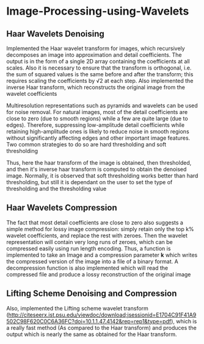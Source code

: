 # Image-Processing-using-Wavelets

## Haar Wavelets Denoising

Implemented the Haar wavelet transform for images, which recursively decomposes an image into approximation and detail coefficients. The output is in the form of a single 2D array containing the coefficients at all scales. Also it is necessary to ensure that the transform is orthogonal, i.e. the sum of squared values is the same before and after the transform; this requires scaling the coefficients by  √2 at each step. Also implemented the inverse Haar transform, which reconstructs the original image from the wavelet coefficients

Multiresolution representations such as pyramids and wavelets can be used for noise removal. For natural images, most of the detail coefficients are close to zero (due to smooth regions) while a few are quite large (due to edges). Therefore, suppressing low-amplitude detail coefficients while retaining high-amplitude ones is likely to reduce noise in smooth regions without significantly affecting edges and other important image features. Two common strategies to do so are hard thresholding and soft thresholding

Thus, here the haar transform of the image is obtained, then thresholded, and then it's inverse haar transform is computed to obtain the denoised image. Normally, it is observed that soft thresholding works better than hard thresholding, but still it is dependant on the user to set the type of thresholding and the thresholding value

## Haar Wavelets Compression

The fact that most detail coefficients are close to zero also suggests a simple method for lossy image compression: simply retain only the top k% wavelet coefficients, and replace the rest with zeroes. Then the wavelet representation will contain very long runs of zeroes, which can be compressed easily using run length encoding. Thus, a function is implemented to take an Image and a compression parameter **k** which writes the compressed version of the image into a file of a binary format. A decompression function is also implemented which will read the compressed file and produce a lossy reconstruction of the original image

## Lifting Scheme Denoising and Compression

Also, implemented the Lifting scheme wavelet transform (http://citeseerx.ist.psu.edu/viewdoc/download;jsessionid=E1704C91F41A9502C98F620C0C6A36FC?doi=10.1.1.47.4142&rep=rep1&type=pdf), which is a really fast method (As compared to the Haar transform) and produces the output which is nearly the same as obtained for the Haar transform. 
